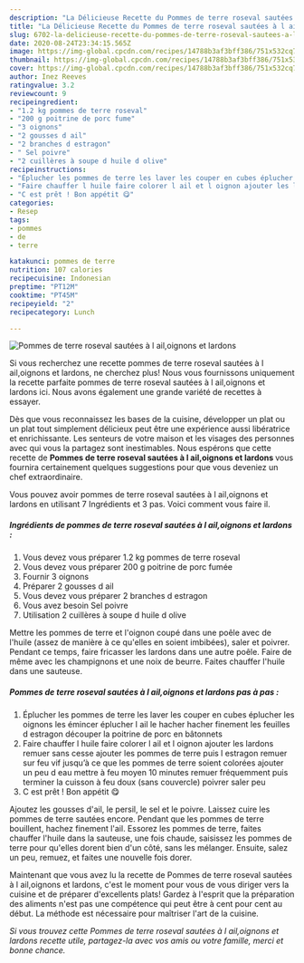 ```yaml
---
description: "La Délicieuse Recette du Pommes de terre roseval sautées à l ail,oignons et lardons"
title: "La Délicieuse Recette du Pommes de terre roseval sautées à l ail,oignons et lardons"
slug: 6702-la-delicieuse-recette-du-pommes-de-terre-roseval-sautees-a-l-ail-oignons-et-lardons
date: 2020-08-24T23:34:15.565Z
image: https://img-global.cpcdn.com/recipes/14788b3af3bff386/751x532cq70/pommes-de-terre-roseval-sautees-a-l-ailoignons-et-lardons-photo-principale-de-la-recette.jpg
thumbnail: https://img-global.cpcdn.com/recipes/14788b3af3bff386/751x532cq70/pommes-de-terre-roseval-sautees-a-l-ailoignons-et-lardons-photo-principale-de-la-recette.jpg
cover: https://img-global.cpcdn.com/recipes/14788b3af3bff386/751x532cq70/pommes-de-terre-roseval-sautees-a-l-ailoignons-et-lardons-photo-principale-de-la-recette.jpg
author: Inez Reeves
ratingvalue: 3.2
reviewcount: 9
recipeingredient:
- "1.2 kg pommes de terre roseval"
- "200 g poitrine de porc fume"
- "3 oignons"
- "2 gousses d ail"
- "2 branches d estragon"
- " Sel poivre"
- "2 cuillères à soupe d huile d olive"
recipeinstructions:
- "Éplucher les pommes de terre les laver les couper en cubes éplucher les oignons les émincer éplucher l ail le hacher hacher finement les feuilles d estragon découper la poitrine de porc en bâtonnets"
- "Faire chauffer l huile faire colorer l ail et l oignon ajouter les lardons remuer sans cesse ajouter les pommes de terre puis l estragon remuer sur feu vif jusqu’à ce que les pommes de terre soient colorées ajouter un peu d eau mettre à feu moyen 10 minutes remuer fréquemment puis terminer la cuisson à feu doux (sans couvercle) poivrer saler peu"
- "C est prêt ! Bon appétit 😋"
categories:
- Resep
tags:
- pommes
- de
- terre

katakunci: pommes de terre 
nutrition: 107 calories
recipecuisine: Indonesian
preptime: "PT12M"
cooktime: "PT45M"
recipeyield: "2"
recipecategory: Lunch

---
```



![Pommes de terre roseval sautées à l ail,oignons et lardons](https://img-global.cpcdn.com/recipes/14788b3af3bff386/751x532cq70/pommes-de-terre-roseval-sautees-a-l-ailoignons-et-lardons-photo-principale-de-la-recette.jpg)

Si vous recherchez une recette pommes de terre roseval sautées à l ail,oignons et lardons, ne cherchez plus! Nous vous fournissons uniquement la recette parfaite pommes de terre roseval sautées à l ail,oignons et lardons ici. Nous avons également une grande variété de recettes à essayer.

Dès que vous reconnaissez les bases de la cuisine, développer un plat ou un plat tout simplement délicieux peut être une expérience aussi libératrice et enrichissante. Les senteurs de votre maison et les visages des personnes avec qui vous la partagez sont inestimables. Nous espérons que cette recette de <strong> Pommes de terre roseval sautées à l ail,oignons et lardons </strong> vous fournira certainement quelques suggestions pour que vous deveniez un chef extraordinaire.

<!--inarticleads1-->

Vous pouvez avoir pommes de terre roseval sautées à l ail,oignons et lardons en utilisant 7 Ingrédients et 3 pas. Voici comment vous faire il.

##### Ingrédients de pommes de terre roseval sautées à l ail,oignons et lardons :

1. Vous devez vous préparer 1.2 kg pommes de terre roseval
1. Vous devez vous préparer 200 g poitrine de porc fumée
1. Fournir 3 oignons
1. Préparer 2 gousses d ail
1. Vous devez vous préparer 2 branches d estragon
1. Vous avez besoin  Sel poivre
1. Utilisation 2 cuillères à soupe d huile d olive


Mettre les pommes de terre et l&#39;oignon coupé dans une poêle avec de l&#39;huile (assez de manière à ce qu&#39;elles en soient imbibées), saler et poivrer. Pendant ce temps, faire fricasser les lardons dans une autre poêle. Faire de même avec les champignons et une noix de beurre. Faites chauffer l&#39;huile dans une sauteuse. 

<!--inarticleads2-->

##### Pommes de terre roseval sautées à l ail,oignons et lardons pas à pas :

1. Éplucher les pommes de terre les laver les couper en cubes éplucher les oignons les émincer éplucher l ail le hacher hacher finement les feuilles d estragon découper la poitrine de porc en bâtonnets
1. Faire chauffer l huile faire colorer l ail et l oignon ajouter les lardons remuer sans cesse ajouter les pommes de terre puis l estragon remuer sur feu vif jusqu’à ce que les pommes de terre soient colorées ajouter un peu d eau mettre à feu moyen 10 minutes remuer fréquemment puis terminer la cuisson à feu doux (sans couvercle) poivrer saler peu
1. C est prêt ! Bon appétit 😋


Ajoutez les gousses d&#39;ail, le persil, le sel et le poivre. Laissez cuire les pommes de terre sautées encore. Pendant que les pommes de terre bouillent, hachez finement l&#39;ail. Essorez les pommes de terre, faites chauffer l&#39;huile dans la sauteuse, une fois chaude, saisissez les pommes de terre pour qu&#39;elles dorent bien d&#39;un côté, sans les mélanger. Ensuite, salez un peu, remuez, et faites une nouvelle fois dorer. 

<!--inarticleads1-->

<p>
Maintenant que vous avez lu la recette de Pommes de terre roseval sautées à l ail,oignons et lardons, c'est le moment pour vous de vous diriger vers la cuisine et de préparer d'excellents plats! Gardez à l'esprit que la préparation des aliments n'est pas une compétence qui peut être à cent pour cent au début. La méthode est nécessaire pour maîtriser l'art de la cuisine.
</p>

<p>
<i>Si vous trouvez cette Pommes de terre roseval sautées à l ail,oignons et lardons recette utile, partagez-la avec vos amis ou votre famille, merci et bonne chance.</i>
</p>
